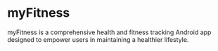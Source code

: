# myFitness
myFitness is a comprehensive health and fitness tracking Android app designed to empower users in maintaining a healthier lifestyle. 
